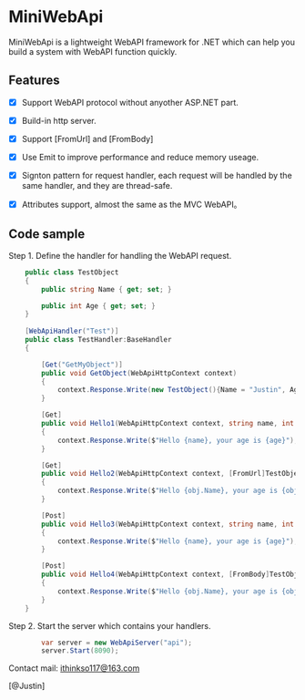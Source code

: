 # MiniWebApi


MiniWebApi is a lightweight WebAPI framework for .NET which can help you build a system with WebAPI function quickly.


## Features
- [x] Support WebAPI protocol without anyother ASP.NET part.
- [x] Build-in http server.
- [x] Support [FromUrl] and [FromBody]
- [x] Use Emit to improve performance and reduce memory useage.
- [x] Signton pattern for request handler, each request will be handled by the same handler, and they are thread-safe.
- [x] Attributes support, almost the same as the MVC WebAPI。



## Code sample

Step 1. Define the handler for handling the WebAPI request.

```csharp
    public class TestObject
    {
        public string Name { get; set; }

        public int Age { get; set; }
    }
    
    [WebApiHandler("Test")]
    public class TestHandler:BaseHandler
    {

        [Get("GetMyObject")]
        public void GetObject(WebApiHttpContext context)
        {
            context.Response.Write(new TestObject(){Name = "Justin", Age = 10});
        }

        [Get]
        public void Hello1(WebApiHttpContext context, string name, int age)
        {
            context.Response.Write($"Hello {name}, your age is {age}");
        }

        [Get]
        public void Hello2(WebApiHttpContext context, [FromUrl]TestObject obj)
        {
            context.Response.Write($"Hello {obj.Name}, your age is {obj.Age}");
        }

        [Post]
        public void Hello3(WebApiHttpContext context, string name, int age)
        {
            context.Response.Write($"Hello {name}, your age is {age}");
        }

        [Post]
        public void Hello4(WebApiHttpContext context, [FromBody]TestObject obj)
        {
            context.Response.Write($"Hello {obj.Name}, your age is {obj.Age}");
        }
    }
```
    
    
Step 2. Start the server which contains your handlers.
```csharp
        var server = new WebApiServer("api");
        server.Start(8090);
```

Contact mail: ithinkso117@163.com

[@Justin] 
